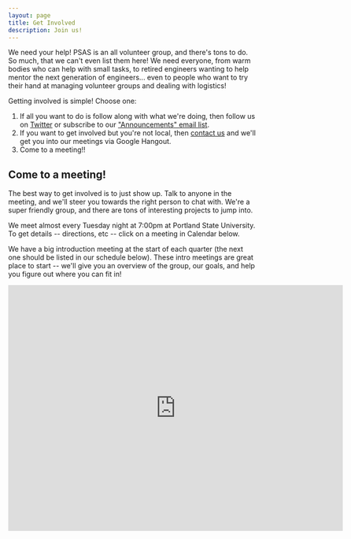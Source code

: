 ```yaml
---
layout: page
title: Get Involved
description: Join us!
---
```


We need your help! PSAS is an all volunteer group, and there's tons to do. So much, that we can't even list them here! We need everyone, from warm bodies who can help with small tasks, to retired engineers wanting to help mentor the next generation of engineers... even to people who want to try their hand at managing volunteer groups and dealing with logistics! 

Getting involved is simple! Choose one:

1. If all you want to do is follow along with what we're doing, then follow us on [Twitter](https://twitter.com/pdxaerospace) or subscribe to our ["Announcements" email list](http://lists.psas.pdx.edu/mailman/listinfo/psas-announce).
2. If you want to get involved but you're not local, then [contact us](/about) and we'll get you into our meetings via Google Hangout.
3. Come to a meeting!! 

## Come to a meeting!

The best way to get involved is to just show up. Talk to anyone in the meeting, and we'll steer you towards the right person to chat with. We're a super friendly group, and there are tons of interesting projects to jump into.

We meet almost every Tuesday night at 7:00pm at Portland State University. To get details -- directions, etc -- click on a meeting in Calendar below.

We have a big introduction meeting at the start of each quarter (the next one should be listed in our schedule below). These intro meetings are great place to start -- we'll give you an overview of the group, our goals, and help you figure out where you can fit in!

<iframe src="https://www.google.com/calendar/embed?showTitle=0&amp;showCalendars=0&amp;height=500&amp;wkst=1&amp;bgcolor=%23FFFFFF&amp;src=psas.rockets%40gmail.com&amp;color=%23182C57&amp;ctz=America%2FLos_Angeles" style=" border-width:0 " width="680" height="500" frameborder="0" scrolling="no"></iframe>


